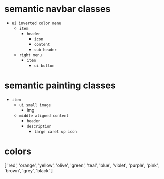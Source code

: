 # semantic navbar classes
- `ui inverted color menu`
  - `item`
    - `header`
      - `icon`
      - `content`
      - `sub header`
  - `right menu`
    - `item`
      - `ui button`

# semantic painting classes
- `item`
  - `ui small image`
    - img
  - `middle aligned content`
    - `header`
    - `description`
      - `large caret up icon`

# colors
[
  'red',
  'orange',
  'yellow',
  'olive',
  'green',
  'teal',
  'blue',
  'violet',
  'purple',
  'pink',
  'brown',
  'grey',
  'black'
]